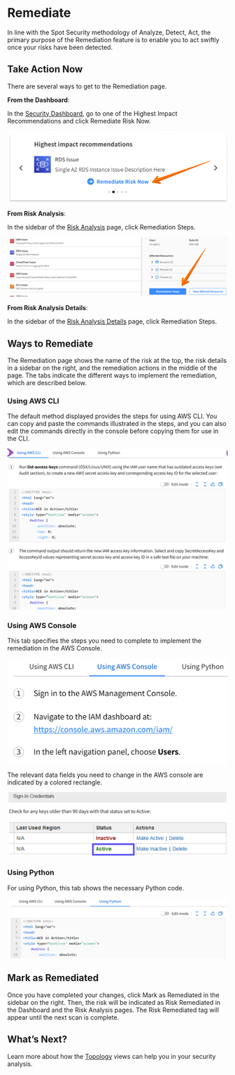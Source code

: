 # Remediate

In line with the Spot Security methodology of Analyze, Detect, Act, the primary purpose of the Remediation feature is to enable you to act swiftly once your risks have been detected.

## Take Action Now

There are several ways to get to the Remediation page.

**From the Dashboard**:

In the [Security Dashboard](spot-security/security-dashboard/), go to one of the Highest Impact Recommendations and click Remediate Risk Now.

<img src="/spot-security/_media/features-remediation-01.png" />

**From Risk Analysis**:

In the sidebar of the [Risk Analysis](spot-security/features/analyze-risks/) page, click Remediation Steps.

<img src="/spot-security/_media/features-remediation-02.png" />

**From Risk Analysis Details**:

In the sidebar of the [Risk Analysis Details](spot-security/features/analyze-risks/view-risk-details) page, click Remediation Steps.

## Ways to Remediate

The Remediation page shows the name of the risk at the top, the risk details in a sidebar on the right, and the remediation actions in the middle of the page. The tabs indicate the different ways to implement the remediation, which are described below.

### Using AWS CLI

The default method displayed provides the steps for using AWS CLI. You can copy and paste the commands illustrated in the steps, and you can also edit the commands directly in the console before copying them for use in the CLI.

<img src="/spot-security/_media/features-remediation-03.png" />

### Using AWS Console

This tab specifies the steps you need to complete to implement the remediation in the AWS Console.

<img src="/spot-security/_media/features-remediation-04.png" />

The relevant data fields you need to change in the AWS console are indicated by a colored rectangle.

<img src="/spot-security/_media/features-remediation-05.png" />

### Using Python

For using Python, this tab shows the necessary Python code.

<img src="/spot-security/_media/features-remediation-06.png" />

## Mark as Remediated

Once you have completed your changes, click Mark as Remediated in the sidebar on the right. Then, the risk will be indicated as Risk Remediated in the Dashboard and the Risk Analysis pages. The Risk Remediated tag will appear until the next scan is complete.

## What’s Next?

Learn more about how the [Topology](spot-security/features/topology) views can help you in your security analysis.
